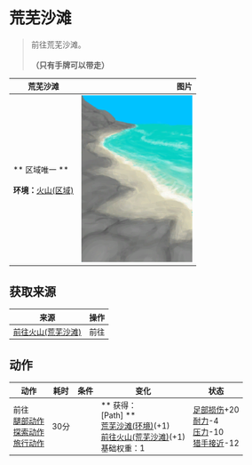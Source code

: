 # 荒芜沙滩  
> 前往荒芜沙滩。<br><br><b>（只有手牌可以带走）</b>  
  
  荒芜沙滩  |   图片   
 ----  |  ----:   
 ** 区域唯一 **<br><br>**环境：**[火山(区域)](Volcano.md)  |  <img decoding="async" src="Sprite/DesolateBeach.png" href="a.md" style="max-width:300px;max-height:300px;">   
  
## 获取来源  
来源  |  操作  
----  |  ----  
[前往火山(荒芜沙滩)](Path_DesolateBeachToVolcano.md)  |  前往  
## 动作  
动作  |  耗时  |  条件  |  变化  |  状态  
----  |  ----  |  ----  |  ----  |  ----  
前往<br>[腿部动作](LegAction.md)<br>[探索动作](SlipperyAction.md)<br>[旅行动作](TravelAction.md)  |  30分  |    |  ** 获得： **<br>** [Path] **<br>  [荒芜沙滩(环境)](Env_DesolateBeach.md)(+1)<br>  [前往火山(荒芜沙滩)](Path_DesolateBeachToVolcano.md)(+1)<br>基础权重：1<br>  |  [足部损伤](FootDamage.md)+20<br>[耐力](Stamina.md)-4<br>[压力](Stress.md)-10<br>[猎手接近](HuntersProximity.md)-12  
